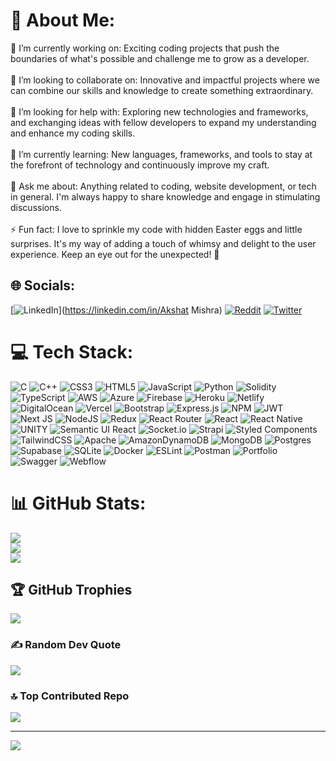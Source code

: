 # 💫 About Me:
🔭 I’m currently working on: Exciting coding projects that push the boundaries of what's possible and challenge me to grow as a developer.<br><br>👯 I’m looking to collaborate on: Innovative and impactful projects where we can combine our skills and knowledge to create something extraordinary.<br><br>🤝 I’m looking for help with: Exploring new technologies and frameworks, and exchanging ideas with fellow developers to expand my understanding and enhance my coding skills.<br><br>🌱 I’m currently learning: New languages, frameworks, and tools to stay at the forefront of technology and continuously improve my craft.<br><br>💬 Ask me about: Anything related to coding, website development, or tech in general. I'm always happy to share knowledge and engage in stimulating discussions.<br><br>⚡ Fun fact: I love to sprinkle my code with hidden Easter eggs and little surprises. It's my way of adding a touch of whimsy and delight to the user experience. Keep an eye out for the unexpected! 🎉


## 🌐 Socials:
[![LinkedIn](https://img.shields.io/badge/LinkedIn-%230077B5.svg?logo=linkedin&logoColor=white)](https://linkedin.com/in/Akshat Mishra) [![Reddit](https://img.shields.io/badge/Reddit-%23FF4500.svg?logo=Reddit&logoColor=white)](https://reddit.com/user/askAksh) [![Twitter](https://img.shields.io/badge/Twitter-%231DA1F2.svg?logo=Twitter&logoColor=white)](https://twitter.com/AkshatM14331365) 

# 💻 Tech Stack:
![C](https://img.shields.io/badge/c-%2300599C.svg?style=plastic&logo=c&logoColor=white) ![C++](https://img.shields.io/badge/c++-%2300599C.svg?style=plastic&logo=c%2B%2B&logoColor=white) ![CSS3](https://img.shields.io/badge/css3-%231572B6.svg?style=plastic&logo=css3&logoColor=white) ![HTML5](https://img.shields.io/badge/html5-%23E34F26.svg?style=plastic&logo=html5&logoColor=white) ![JavaScript](https://img.shields.io/badge/javascript-%23323330.svg?style=plastic&logo=javascript&logoColor=%23F7DF1E) ![Python](https://img.shields.io/badge/python-3670A0?style=plastic&logo=python&logoColor=ffdd54) ![Solidity](https://img.shields.io/badge/Solidity-%23363636.svg?style=plastic&logo=solidity&logoColor=white) ![TypeScript](https://img.shields.io/badge/typescript-%23007ACC.svg?style=plastic&logo=typescript&logoColor=white) ![AWS](https://img.shields.io/badge/AWS-%23FF9900.svg?style=plastic&logo=amazon-aws&logoColor=white) ![Azure](https://img.shields.io/badge/azure-%230072C6.svg?style=plastic&logo=azure-devops&logoColor=white) ![Firebase](https://img.shields.io/badge/firebase-%23039BE5.svg?style=plastic&logo=firebase) ![Heroku](https://img.shields.io/badge/heroku-%23430098.svg?style=plastic&logo=heroku&logoColor=white) ![Netlify](https://img.shields.io/badge/netlify-%23000000.svg?style=plastic&logo=netlify&logoColor=#00C7B7) ![DigitalOcean](https://img.shields.io/badge/DigitalOcean-%230167ff.svg?style=plastic&logo=digitalOcean&logoColor=white) ![Vercel](https://img.shields.io/badge/vercel-%23000000.svg?style=plastic&logo=vercel&logoColor=white) ![Bootstrap](https://img.shields.io/badge/bootstrap-%23563D7C.svg?style=plastic&logo=bootstrap&logoColor=white) ![Express.js](https://img.shields.io/badge/express.js-%23404d59.svg?style=plastic&logo=express&logoColor=%2361DAFB) ![NPM](https://img.shields.io/badge/NPM-%23000000.svg?style=plastic&logo=npm&logoColor=white) ![JWT](https://img.shields.io/badge/JWT-black?style=plastic&logo=JSON%20web%20tokens) ![Next JS](https://img.shields.io/badge/Next-black?style=plastic&logo=next.js&logoColor=white) ![NodeJS](https://img.shields.io/badge/node.js-6DA55F?style=plastic&logo=node.js&logoColor=white) ![Redux](https://img.shields.io/badge/redux-%23593d88.svg?style=plastic&logo=redux&logoColor=white) ![React Router](https://img.shields.io/badge/React_Router-CA4245?style=plastic&logo=react-router&logoColor=white) ![React](https://img.shields.io/badge/react-%2320232a.svg?style=plastic&logo=react&logoColor=%2361DAFB) ![React Native](https://img.shields.io/badge/react_native-%2320232a.svg?style=plastic&logo=react&logoColor=%2361DAFB) ![UNITY](https://img.shields.io/badge/Unity-%2320232a.svg?style=plastic&logo=unity&logoColor=white) ![Semantic UI React](https://img.shields.io/badge/Semantic%20UI%20React-%2335BDB2.svg?style=plastic&logo=SemanticUIReact&logoColor=white) ![Socket.io](https://img.shields.io/badge/Socket.io-black?style=plastic&logo=socket.io&badgeColor=010101) ![Strapi](https://img.shields.io/badge/strapi-%232E7EEA.svg?style=plastic&logo=strapi&logoColor=white) ![Styled Components](https://img.shields.io/badge/styled--components-DB7093?style=plastic&logo=styled-components&logoColor=white) ![TailwindCSS](https://img.shields.io/badge/tailwindcss-%2338B2AC.svg?style=plastic&logo=tailwind-css&logoColor=white) ![Apache](https://img.shields.io/badge/apache-%23D42029.svg?style=plastic&logo=apache&logoColor=white) ![AmazonDynamoDB](https://img.shields.io/badge/Amazon%20DynamoDB-4053D6?style=plastic&logo=Amazon%20DynamoDB&logoColor=white) ![MongoDB](https://img.shields.io/badge/MongoDB-%234ea94b.svg?style=plastic&logo=mongodb&logoColor=white) ![Postgres](https://img.shields.io/badge/postgres-%23316192.svg?style=plastic&logo=postgresql&logoColor=white) 	![Supabase](https://img.shields.io/badge/Supabase-3ECF8E?style=plastic&logo=supabase&logoColor=white) ![SQLite](https://img.shields.io/badge/sqlite-%2307405e.svg?style=plastic&logo=sqlite&logoColor=white) ![Docker](https://img.shields.io/badge/docker-%230db7ed.svg?style=plastic&logo=docker&logoColor=white) ![ESLint](https://img.shields.io/badge/ESLint-4B3263?style=plastic&logo=eslint&logoColor=white) ![Postman](https://img.shields.io/badge/Postman-FF6C37?style=plastic&logo=postman&logoColor=white) ![Portfolio](https://img.shields.io/badge/Portfolio-%23000000.svg?style=plastic&logo=firefox&logoColor=#FF7139) ![Swagger](https://img.shields.io/badge/-Swagger-%23Clojure?style=plastic&logo=swagger&logoColor=white) ![Webflow](https://img.shields.io/badge/Webflow-4353FF?style=plastic&logo=webflow&logoColor=white)
# 📊 GitHub Stats:
![](https://github-readme-stats.vercel.app/api?username=AKsHaT123456A&theme=dark&hide_border=false&include_all_commits=true&count_private=false)<br/>
![](https://github-readme-streak-stats.herokuapp.com/?user=AKsHaT123456A&theme=dark&hide_border=false)<br/>
![](https://github-readme-stats.vercel.app/api/top-langs/?username=AKsHaT123456A&theme=dark&hide_border=false&include_all_commits=true&count_private=false&layout=compact)

## 🏆 GitHub Trophies
![](https://github-profile-trophy.vercel.app/?username=AKsHaT123456A&theme=radical&no-frame=false&no-bg=true&margin-w=4)

### ✍️ Random Dev Quote
![](https://quotes-github-readme.vercel.app/api?type=horizontal&theme=radical)

### 🔝 Top Contributed Repo
![](https://github-contributor-stats.vercel.app/api?username=AKsHaT123456A&limit=5&theme=dark&combine_all_yearly_contributions=true)



---
[![](https://visitcount.itsvg.in/api?id=AKsHaT123456A&icon=0&color=0)](https://visitcount.itsvg.in)

<!-- Proudly created with GPRM ( https://gprm.itsvg.in ) -->
